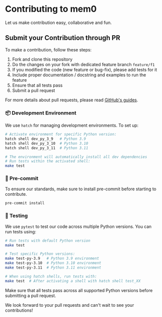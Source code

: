 # Contributing to mem0

Let us make contribution easy, collaborative and fun.

## Submit your Contribution through PR

To make a contribution, follow these steps:

1. Fork and clone this repository
2. Do the changes on your fork with dedicated feature branch `feature/f1`
3. If you modified the code (new feature or bug-fix), please add tests for it
4. Include proper documentation / docstring and examples to run the feature
5. Ensure that all tests pass
6. Submit a pull request

For more details about pull requests, please read [GitHub's guides](https://docs.github.com/en/pull-requests/collaborating-with-pull-requests/proposing-changes-to-your-work-with-pull-requests/creating-a-pull-request).


### 📦 Development Environment

We use `hatch` for managing development environments. To set up:

```bash
# Activate environment for specific Python version:
hatch shell dev_py_3_9   # Python 3.9
hatch shell dev_py_3_10  # Python 3.10  
hatch shell dev_py_3_11  # Python 3.11

# The environment will automatically install all dev dependencies
# Run tests within the activated shell:
make test
```

### 📌 Pre-commit

To ensure our standards, make sure to install pre-commit before starting to contribute.

```bash
pre-commit install
```

### 🧪 Testing

We use `pytest` to test our code across multiple Python versions. You can run tests using:

```bash
# Run tests with default Python version
make test

# Test specific Python versions:
make test-py-3.9   # Python 3.9 environment
make test-py-3.10  # Python 3.10 environment
make test-py-3.11  # Python 3.11 environment

# When using hatch shells, run tests with:
make test  # After activating a shell with hatch shell test_XX
```

Make sure that all tests pass across all supported Python versions before submitting a pull request.

We look forward to your pull requests and can't wait to see your contributions!

